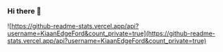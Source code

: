 ### Hi there 👋

![https://github-readme-stats.vercel.app/api?username=KiaanEdgeFord&count_private=true](https://github-readme-stats.vercel.app/api?username=KiaanEdgeFord&count_private=true)

<!--
**KiaanEdgeFord/KiaanEdgeFord** is a ✨ _special_ ✨ repository because its `README.md` (this file) appears on your GitHub profile.

Here are some ideas to get you started:

- 🔭 I’m currently working on ...
- 🌱 I’m currently learning ...
- 👯 I’m looking to collaborate on ...
- 🤔 I’m looking for help with ...
- 💬 Ask me about ...
- 📫 How to reach me: ...
- 😄 Pronouns: ...
- ⚡ Fun fact: ...
-->
